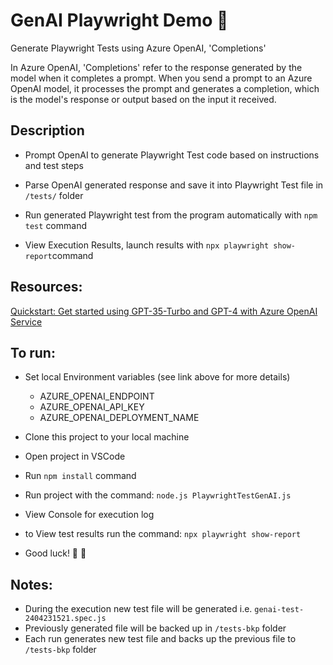 # GenAI Playwright Demo :robot:

Generate Playwright Tests using  Azure OpenAI, 'Completions' 

In Azure OpenAI, 'Completions' refer to the response generated by the model when it completes a prompt. When you send a prompt to an Azure OpenAI model, it processes the prompt and generates a completion, which is the model's response or output based on the input it received.

## Description

- Prompt OpenAI to generate Playwright Test code based on instructions and test steps

- Parse OpenAI generated response and save it into Playwright Test file in `/tests/` folder

- Run generated Playwright test from the program automatically with `npm test` command

- View Execution Results, launch results with `npx playwright show-report`command

## Resources:

[Quickstart: Get started using GPT-35-Turbo and GPT-4 with Azure OpenAI Service](https://learn.microsoft.com/en-us/azure/ai-services/openai/chatgpt-quickstart?tabs=command-line%2Cpython-new&pivots=programming-language-javascript)


## To run: 

- Set local Environment variables (see link above for more details)

  - AZURE_OPENAI_ENDPOINT
  - AZURE_OPENAI_API_KEY
  - AZURE_OPENAI_DEPLOYMENT_NAME

- Clone this project to your local machine 
- Open project in VSCode
- Run `npm install` command

- Run project with the command: `node.js PlaywrightTestGenAI.js`
- View Console for execution log

- to View test results run the command: `npx playwright show-report`

- Good luck!  :rocket: :crossed_fingers:

## Notes:
- During the execution new test file will be generated i.e. `genai-test-2404231521.spec.js`
- Previously generated file will be backed up in `/tests-bkp` folder
- Each run generates new test file and backs up the previous file to `/tests-bkp` folder


